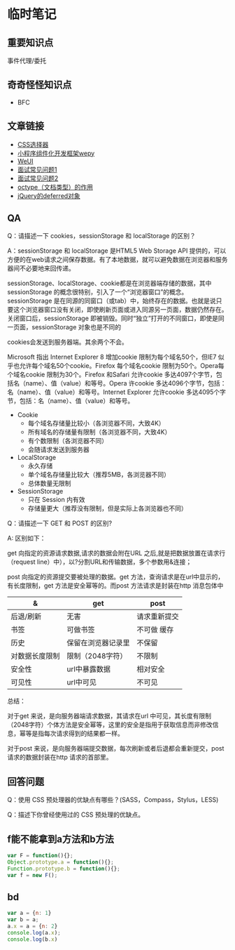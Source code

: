 # 临时笔记

## 重要知识点

事件代理/委托

## 奇奇怪怪知识点

- BFC

## 文章链接

- [CSS选择器](http://www.ruanyifeng.com/blog/2009/03/css_selectors.html)
- [小程序组件化开发框架wepy](https://github.com/Tencent/wepy)
- [WeUI](https://github.com/Tencent/weui.js)
- [面试常见问题1](https://fe.padding.me/#/questions/3)
- [面试常见问题2](https://fe.padding.me/#/questions/4)
- [octype（文档类型）的作用](http://padding.me/blog/2014/07/04/mode-or-standard/)
- [jQuery的deferred对象](http://www.ruanyifeng.com/blog/2011/08/a_detailed_explanation_of_jquery_deferred_object.html)

## QA

Q：请描述一下 cookies，sessionStorage 和 localStorage 的区别？

A：sessionStorage 和 localStorage 是HTML5 Web Storage API 提供的，可以方便的在web请求之间保存数据。有了本地数据，就可以避免数据在浏览器和服务器间不必要地来回传递。

sessionStorage、localStorage、cookie都是在浏览器端存储的数据，其中sessionStorage 的概念很特别，引入了一个“浏览器窗口”的概念。sessionStorage 是在同源的同窗口（或tab）中，始终存在的数据。也就是说只要这个浏览器窗口没有关闭，即使刷新页面或进入同源另一页面，数据仍然存在。关闭窗口后，sessionStorage 即被销毁。同时“独立”打开的不同窗口，即使是同一页面，sessionStorage 对象也是不同的

cookies会发送到服务器端。其余两个不会。

Microsoft 指出 Internet Explorer 8 增加cookie 限制为每个域名50个，但IE7 似乎也允许每个域名50个cookie。Firefox 每个域名cookie 限制为50个。Opera每个域名cookie 限制为30个。Firefox 和Safari 允许cookie 多达4097个字节，包括名（name）、值（value）和等号。Opera 许cookie 多达4096个字节，包括：名（name）、值（value）和等号。Internet Explorer 允许cookie 多达4095个字节，包括：名（name）、值（value）和等号。

- Cookie
	- 每个域名存储量比较小（各浏览器不同，大致4K）
	- 所有域名的存储量有限制（各浏览器不同，大致4K）
	- 有个数限制（各浏览器不同）
	- 会随请求发送到服务器
- LocalStorage
	- 永久存储
	- 单个域名存储量比较大（推荐5MB，各浏览器不同）
	- 总体数量无限制
- SessionStorage
	- 只在 Session 内有效
	- 存储量更大（推荐没有限制，但是实际上各浏览器也不同）

Q：请描述一下 GET 和 POST 的区别?

A: 区别如下：

get 向指定的资源请求数据,请求的数据会附在URL 之后,就是把数据放置在请求行（request line）中），以?分割URL和传输数据，多个参数用&连接；

post 向指定的资源提交要被处理的数据。get 方法，查询请求是在url中显示的，有长度限制，get 方法是安全幂等的。而post 方法请求是封装在http 消息包体中

&|get|post
---|---|----
后退/刷新|无害|请求重新提交
书签|可做书签|不可做 缓存|可被缓存|不能被缓存
历史|保留在浏览器记录里|不保留
对数据长度限制|限制（2048字符）|不限制
安全性|url中暴露数据|相对安全
可见性|url中可见|不可见

总结：

对于get 来说，是向服务器端请求数据，其请求在url 中可见，其长度有限制（2048字符）个体方法是安全幂等，这里的安全是指用于获取信息而非修改信息，幂等是指每次请求得到的结果都一样。

对于post 来说，是向服务器端提交数据，每次刷新或者后退都会重新提交，post 请求的数据封装在http 请求的首部里。

## 回答问题

Q：使用 CSS 预处理器的优缺点有哪些？(SASS，Compass，Stylus，LESS)

Q：描述下你曾经使用过的 CSS 预处理的优缺点。


## f能不能拿到a方法和b方法

```js
var F = function(){};
Object.prototype.a = function(){};
Function.prototype.b = function(){};
var f = new F();
```

## bd

```js
var a = {n: 1}
var b = a;
a.x = a = {n: 2}
console.log(a.x);
console.log(b.x)
```
